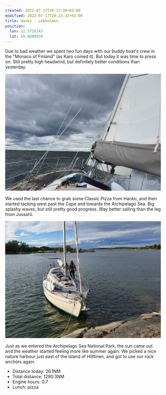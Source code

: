 ```yaml
---
created: 2022-07-17T20:17:36+03:00
modified: 2022-07-17T20:23:32+03:00
title: Hanko - Lökholmen
position:
  lon: 22.5728243
  lat: 59.8889039
---
```


Due to bad weather we spent two fun days with our buddy boat's crew in the "Monaco of Finland" (as Karo coined it). But today it was time to press on. Still pretty high headwind, but definitely better conditions than yesterday.

![Image](../2022/508090e1957d0576801fc21a57581f57.jpg) 

We used the last chance to grab some Classic Pizza from Hanko, and then started tacking west past the Cape and towards the Archipelago Sea. Big splashy waves, but still pretty good progress. Way better sailing than the leg from Jussarö.

![Image](../2022/0e0140786a82605fe18702c515570800.jpg) 

Just as we entered the Archipelago Sea National Park, the sun came out and the weather started feeling more like summer again. We picked a nice nature harbour just east of the island of Hiittinen, and got to use our rock anchors again.

* Distance today: 26.1NM
* Total distance: 1290.3NM
* Engine hours: 0.7
* Lunch: pizza
